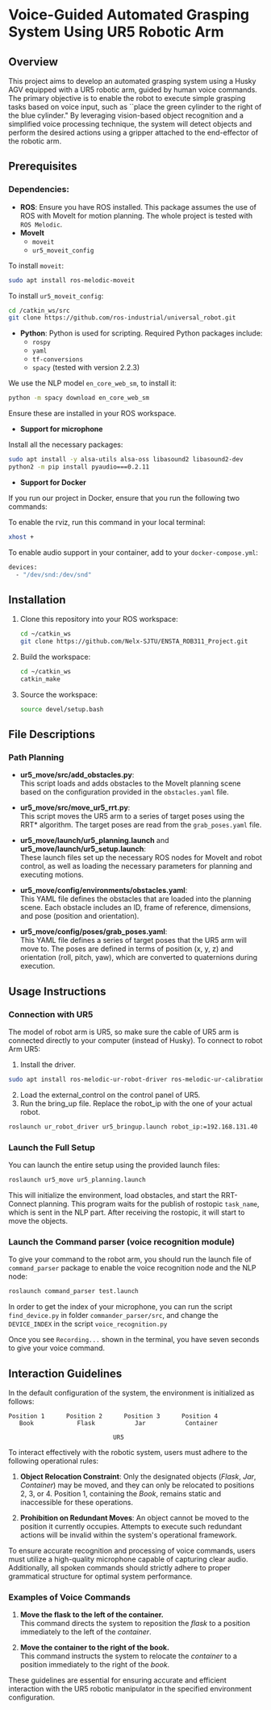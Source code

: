 # Voice-Guided Automated Grasping System Using UR5 Robotic Arm

## Overview
This project aims to develop an automated grasping system using a Husky AGV equipped with a UR5 robotic arm, guided by human voice commands. The primary objective is to enable the robot to execute simple grasping tasks based on voice input, such as ``place the green cylinder to the right of the blue cylinder." By leveraging vision-based object recognition and a simplified voice processing technique, the system will detect objects and perform the desired actions using a gripper attached to the end-effector of the robotic arm.
## Prerequisites

### Dependencies:
- **ROS**: Ensure you have ROS installed. This package assumes the use of ROS with MoveIt for motion planning. The whole project is tested with `ROS Melodic`.
- **MoveIt**
  - `moveit`
  - `ur5_moveit_config`

To install `moveit`:
```bash
sudo apt install ros-melodic-moveit
```
To install `ur5_moveit_config`:
```bash
cd /catkin_ws/src
git clone https://github.com/ros-industrial/universal_robot.git
```

- **Python**: Python is used for scripting. Required Python packages include:
  - `rospy`
  - `yaml`
  - `tf-conversions`
  - `spacy` (tested with version 2.2.3)

We use the NLP model `en_core_web_sm`, to install it:
```bash
python -m spacy download en_core_web_sm
```

Ensure these are installed in your ROS workspace.

- **Support for microphone**

Install all the necessary packages:
```bash
sudo apt install -y alsa-utils alsa-oss libasound2 libasound2-dev
python2 -m pip install pyaudio===0.2.11
```

- **Support for Docker**

If you run our project in Docker, ensure that you run the following two commands:

To enable the rviz, run this command in your local terminal:
```bash
xhost +
``` 
To enable audio support in your container, add to your `docker-compose.yml`:
```bash
devices:
  - "/dev/snd:/dev/snd"
```
## Installation

1. Clone this repository into your ROS workspace:
   ```bash
   cd ~/catkin_ws
   git clone https://github.com/Nelx-SJTU/ENSTA_ROB311_Project.git
   ```

2. Build the workspace:
   ```bash
   cd ~/catkin_ws
   catkin_make
   ```

3. Source the workspace:
   ```bash
   source devel/setup.bash
   ```


## File Descriptions
### Path Planning

- **ur5_move/src/add_obstacles.py**:  
  This script loads and adds obstacles to the MoveIt planning scene based on the configuration provided in the `obstacles.yaml` file.

- **ur5_move/src/move_ur5_rrt.py**:  
  This script moves the UR5 arm to a series of target poses using the RRT* algorithm. The target poses are read from the `grab_poses.yaml` file.

- **ur5_move/launch/ur5_planning.launch** and **ur5_move/launch/ur5_setup.launch**:  
  These launch files set up the necessary ROS nodes for MoveIt and robot control, as well as loading the necessary parameters for planning and executing motions.

- **ur5_move/config/environments/obstacles.yaml**:  
  This YAML file defines the obstacles that are loaded into the planning scene. Each obstacle includes an ID, frame of reference, dimensions, and pose (position and orientation).

- **ur5_move/config/poses/grab_poses.yaml**:  
  This YAML file defines a series of target poses that the UR5 arm will move to. The poses are defined in terms of position (x, y, z) and orientation (roll, pitch, yaw), which are converted to quaternions during execution.

## Usage Instructions

### Connection with UR5
The model of robot arm is UR5, so make sure the cable of UR5 arm is connected directly to your computer (instead of Husky). To connect to robot Arm UR5:
1. Install the driver.
```bash
sudo apt install ros-melodic-ur-robot-driver ros-melodic-ur-calibration
```
2. Load the external_control on the control panel of UR5.
3. Run the bring_up file. Replace the robot_ip with the one of your actual robot.
```bash
roslaunch ur_robot_driver ur5_bringup.launch robot_ip:=192.168.131.40
```
### Launch the Full Setup
   You can launch the entire setup using the provided launch files:
   ```bash
   roslaunch ur5_move ur5_planning.launch
   ```
   This will initialize the environment, load obstacles, and start the RRT-Connect planning. This program waits for the publish of rostopic `task_name`, which is sent in the NLP part. After receiving the rostopic, it will start to move the objects.

### Launch the Command parser (voice recognition module)
To give your command to the robot arm, you should run the launch file of `command_parser` package to enable the voice recognition node and the NLP node:
```bash
roslaunch command_parser test.launch
```

In order to get the index of your microphone, you can run the script `find_device.py` in folder `commander_parser/src`, and change the `DEVICE_INDEX` in the script `voice_recognition.py`

Once you see `Recording...` shown in the terminal, you have seven seconds to give your voice command.

## Interaction Guidelines

In the default configuration of the system, the environment is initialized as follows:

```
Position 1      Position 2      Position 3      Position 4
   Book            Flask           Jar           Container

                             UR5
```

To interact effectively with the robotic system, users must adhere to the following operational rules:

1. **Object Relocation Constraint**: Only the designated objects (*Flask*, *Jar*, *Container*) may be moved, and they can only be relocated to positions 2, 3, or 4. Position 1, containing the *Book*, remains static and inaccessible for these operations.

2. **Prohibition on Redundant Moves**: An object cannot be moved to the position it currently occupies. Attempts to execute such redundant actions will be invalid within the system's operational framework.

To ensure accurate recognition and processing of voice commands, users must utilize a high-quality microphone capable of capturing clear audio. Additionally, all spoken commands should strictly adhere to proper grammatical structure for optimal system performance.

### Examples of Voice Commands

1. **Move the flask to the left of the container.**  
   This command directs the system to reposition the *flask* to a position immediately to the left of the *container*.

2. **Move the container to the right of the book.**  
   This command instructs the system to relocate the *container* to a position immediately to the right of the *book*. 

These guidelines are essential for ensuring accurate and efficient interaction with the UR5 robotic manipulator in the specified environment configuration.
